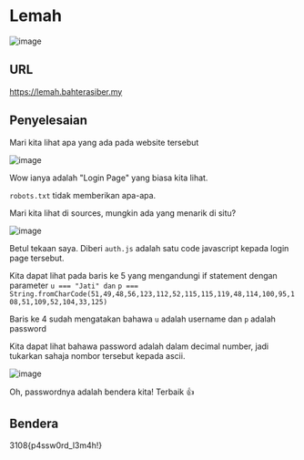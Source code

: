 # Lemah
![image](https://github.com/6D756E6972/3108CTF/assets/129729880/cbe1ebd9-c1c8-4db7-b73d-8df24d941c4a)

## URL
https://lemah.bahterasiber.my

## Penyelesaian
Mari kita lihat apa yang ada pada website tersebut

![image](https://github.com/6D756E6972/3108CTF/assets/129729880/45935fa4-f9c0-4a24-afd3-49832c9f697c)

Wow ianya adalah "Login Page" yang biasa kita lihat.

`robots.txt` tidak memberikan apa-apa.

Mari kita lihat di sources, mungkin ada yang menarik di situ?

![image](https://github.com/6D756E6972/3108CTF/assets/129729880/84d3f1d6-d0fd-4afc-ab8a-b3f0acdfe00e)

Betul tekaan saya. Diberi `auth.js` adalah satu code javascript kepada login page tersebut.

Kita dapat lihat pada baris ke 5 yang mengandungi if statement dengan parameter `u === "Jati" dan` `p === String.fromCharCode(51,49,48,56,123,112,52,115,115,119,48,114,100,95,108,51,109,52,104,33,125)`

Baris ke 4 sudah mengatakan bahawa `u` adalah username dan `p` adalah password

Kita dapat lihat bahawa password adalah dalam decimal number, jadi tukarkan sahaja nombor tersebut kepada ascii.

![image](https://github.com/6D756E6972/3108CTF/assets/129729880/9d4cf6dc-76bb-4c4c-8c79-68d8d3708a20)

Oh, passwordnya adalah bendera kita! Terbaik 👍

## Bendera
3108{p4ssw0rd_l3m4h!}
